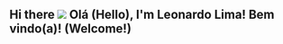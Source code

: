 ## Hi there <img src="[https://images-wixmp-ed30a86b8c4ca887773594c2.wixmp.com/f/6f896c8e-78b1-499b-b7e9-67dd8c724e8d/ddfnzut-aff45bb3-dad4-46f1-95d8-1d602c816b2f.gif?token=eyJ0eXAiOiJKV1QiLCJhbGciOiJIUzI1NiJ9.eyJzdWIiOiJ1cm46YXBwOjdlMGQxODg5ODIyNjQzNzNhNWYwZDQxNWVhMGQyNmUwIiwiaXNzIjoidXJuOmFwcDo3ZTBkMTg4OTgyMjY0MzczYTVmMGQ0MTVlYTBkMjZlMCIsIm9iaiI6W1t7InBhdGgiOiJcL2ZcLzZmODk2YzhlLTc4YjEtNDk5Yi1iN2U5LTY3ZGQ4YzcyNGU4ZFwvZGRmbnp1dC1hZmY0NWJiMy1kYWQ0LTQ2ZjEtOTVkOC0xZDYwMmM4MTZiMmYuZ2lmIn1dXSwiYXVkIjpbInVybjpzZXJ2aWNlOmZpbGUuZG93bmxvYWQiXX0.Be6FexWvONHooSN35dGPXbLK71BI08cSx4tnuWeT1jk](https://www.deviantart.com/fonchisticus/art/Kai-sa-animation-864370217)"> Olá (Hello), I'm Leonardo Lima! Bem vindo(a)! (Welcome!)
